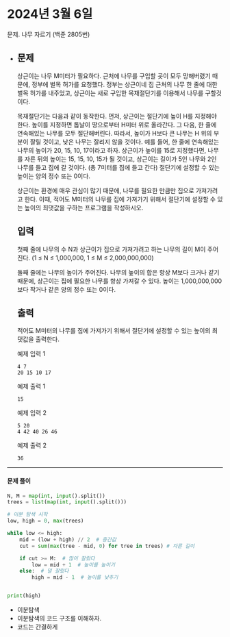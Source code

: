 # 2024년 3월 6일

문제. 나무 자르기 (백준 2805번)

- ## 문제

  상근이는 나무 M미터가 필요하다. 근처에 나무를 구입할 곳이 모두 망해버렸기 때문에, 정부에 벌목 허가를 요청했다. 정부는 상근이네 집 근처의 나무 한 줄에 대한 벌목 허가를 내주었고, 상근이는 새로 구입한 목재절단기를 이용해서 나무를 구할것이다.

  목재절단기는 다음과 같이 동작한다. 먼저, 상근이는 절단기에 높이 H를 지정해야 한다. 높이를 지정하면 톱날이 땅으로부터 H미터 위로 올라간다. 그 다음, 한 줄에 연속해있는 나무를 모두 절단해버린다. 따라서, 높이가 H보다 큰 나무는 H 위의 부분이 잘릴 것이고, 낮은 나무는 잘리지 않을 것이다. 예를 들어, 한 줄에 연속해있는 나무의 높이가 20, 15, 10, 17이라고 하자. 상근이가 높이를 15로 지정했다면, 나무를 자른 뒤의 높이는 15, 15, 10, 15가 될 것이고, 상근이는 길이가 5인 나무와 2인 나무를 들고 집에 갈 것이다. (총 7미터를 집에 들고 간다) 절단기에 설정할 수 있는 높이는 양의 정수 또는 0이다.

  상근이는 환경에 매우 관심이 많기 때문에, 나무를 필요한 만큼만 집으로 가져가려고 한다. 이때, 적어도 M미터의 나무를 집에 가져가기 위해서 절단기에 설정할 수 있는 높이의 최댓값을 구하는 프로그램을 작성하시오.

  ## 입력
  
  첫째 줄에 나무의 수 N과 상근이가 집으로 가져가려고 하는 나무의 길이 M이 주어진다. (1 ≤ N ≤ 1,000,000, 1 ≤ M ≤ 2,000,000,000)
  
  둘째 줄에는 나무의 높이가 주어진다. 나무의 높이의 합은 항상 M보다 크거나 같기 때문에, 상근이는 집에 필요한 나무를 항상 가져갈 수 있다. 높이는 1,000,000,000보다 작거나 같은 양의 정수 또는 0이다.
  
  ## 출력
  
  적어도 M미터의 나무를 집에 가져가기 위해서 절단기에 설정할 수 있는 높이의 최댓값을 출력한다.
  
  예제 입력 1 
  
  ```
  4 7
  20 15 10 17
  ```

  예제 출력 1 

  ```
  15
  ```

  예제 입력 2 

  ```
  5 20
  4 42 40 26 46
  ```
  
  예제 출력 2
  
  ```
  36
  ```
  
  

---

#### 문제 풀이

```python
N, M = map(int, input().split())
trees = list(map(int, input().split()))

# 이분 탐색 시작
low, high = 0, max(trees)  

while low <= high:
    mid = (low + high) // 2  # 중간값
    cut = sum(max(tree - mid, 0) for tree in trees) # 자른 길이

    if cut >= M:  # 많이 잘랐다
        low = mid + 1  # 높이를 높이기
    else:  # 덜 잘랐다
        high = mid - 1  # 높이를 낮추기


print(high)
```

- 이분탐색
- 이분탐색의 코드 구조를 이해하자.
- 코드는 간결하게
